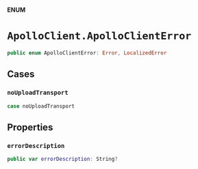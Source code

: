 **ENUM**

# `ApolloClient.ApolloClientError`

```swift
public enum ApolloClientError: Error, LocalizedError
```

## Cases
### `noUploadTransport`

```swift
case noUploadTransport
```

## Properties
### `errorDescription`

```swift
public var errorDescription: String?
```
